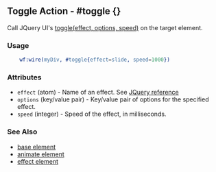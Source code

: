 <!-- dash: #toggle | Event | ###:Section -->


## Toggle Action - #toggle {}

  Call JQuery UI's [toggle(effect, options, speed)](http://docs.jquery.com/UI/Effects/toggle)
  on the target element.


### Usage

```erlang
	wf:wire(myDiv, #toggle{effect=slide, speed=1000})
```

### Attributes

   * `effect` (atom) - Name of an effect. See [JQuery reference](http://docs.jquery.com/UI/Effects)
   * `options` (key/value pair) - Key/value pair of options for the specified
     effect.
   * `speed` (integer) - Speed of the effect, in milliseconds.

### See Also

 *  [base element](./action_base.md)
 *  [animate element](./animate.md)
 *  [effect element](./effect.md)

 
